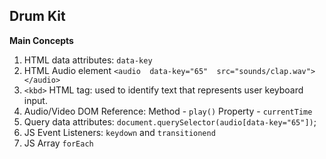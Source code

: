 ## Drum Kit

**Main Concepts**

 1. HTML data attributes: `data-key`
 2. HTML Audio element `<audio  data-key="65"  src="sounds/clap.wav"></audio>`
 3. `<kbd>` HTML tag: used to identify text that represents user keyboard input.
 4.  Audio/Video DOM Reference: Method - `play()` Property - `currentTime` 
 5. Query data attributes: `document.querySelector(audio[data-key="65"])`;
 6. JS Event Listeners: `keydown` and `transitionend`
 7. JS Array `forEach`

